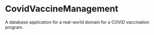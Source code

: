 # CovidVaccineManagement
 A database application for a real-world domain for a COVID vaccination program. 
